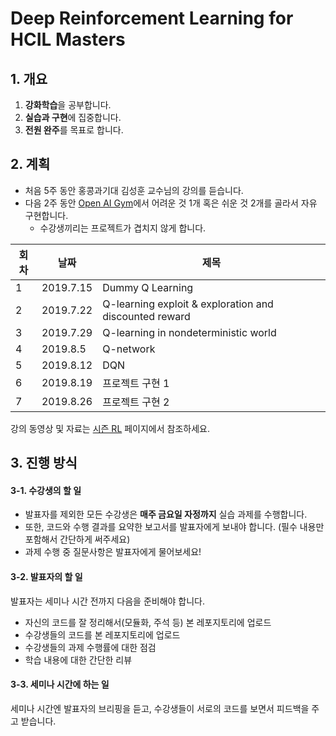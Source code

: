 # Deep Reinforcement Learning for HCIL Masters

## 1. 개요

1. **강화학습**을 공부합니다.
2. **실습과 구현**에 집중합니다.
3. **전원 완주**를 목표로 합니다.

## 2. 계획

* 처음 5주 동안 홍콩과기대 김성훈 교수님의 강의를 듣습니다.
* 다음 2주 동안 [Open AI Gym](https://gym.openai.com/envs/Acrobot-v1/)에서 어려운 것 1개 혹은 쉬운 것 2개를 골라서 자유 구현합니다.
    * 수강생끼리는 프로젝트가 겹치지 않게 합니다.
    
회차 | 날짜 | 제목
-----|-----|------
1 | 2019.7.15 | Dummy Q Learning
2 | 2019.7.22 | Q-learning exploit & exploration and discounted reward
3 | 2019.7.29 | Q-learning in nondeterministic world
4 | 2019.8.5 | Q-network
5 | 2019.8.12 | DQN
6 | 2019.8.19 | 프로젝트 구현 1
7 | 2019.8.26 | 프로젝트 구현 2

강의 동영상 및 자료는 [시즌 RL](https://hunkim.github.io/ml/) 페이지에서 참조하세요.

## 3. 진행 방식

#### 3-1. 수강생의 할 일

* 발표자를 제외한 모든 수강생은 **매주 금요일 자정까지** 실습 과제를 수행합니다.
* 또한, 코드와 수행 결과를 요약한 보고서를 발표자에게 보내야 합니다. (필수 내용만 포함해서 간단하게 써주세요)
* 과제 수행 중 질문사항은 발표자에게 물어보세요!
    
#### 3-2. 발표자의 할 일 

발표자는 세미나 시간 전까지 다음을 준비해야 합니다.

* 자신의 코드를 잘 정리해서(모듈화, 주석 등) 본 레포지토리에 업로드
* 수강생들의 코드를 본 레포지토리에 업로드
* 수강생들의 과제 수행률에 대한 점검
* 학습 내용에 대한 간단한 리뷰

#### 3-3. 세미나 시간에 하는 일 

세미나 시간엔 발표자의 브리핑을 듣고, 수강생들이 서로의 코드를 보면서 피드백을 주고 받습니다.


